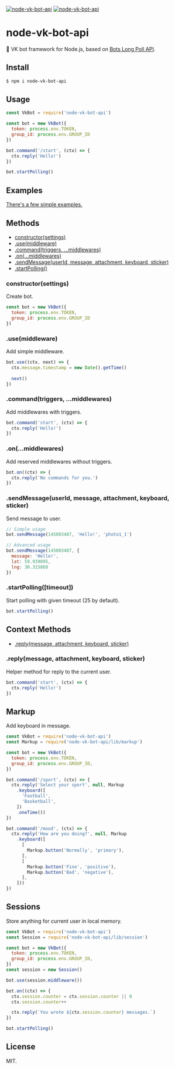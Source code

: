 [![node-vk-bot-api](https://img.shields.io/npm/v/node-vk-bot-api.svg?style=flat-square)](https://www.npmjs.com/package/node-vk-bot-api/)
[![node-vk-bot-api](https://img.shields.io/badge/code%20style-standard-brightgreen.svg?style=flat-square)](http://standardjs.com/)

# node-vk-bot-api

🤖 VK bot framework for Node.js, based on [Bots Long Poll API](https://vk.com/dev/bots_longpoll).

## Install

```sh
$ npm i node-vk-bot-api
```

## Usage

```javascript
const VkBot = require('node-vk-bot-api')

const bot = new VkBot({
  token: process.env.TOKEN,
  group_id: process.env.GROUP_ID
})

bot.command('/start', (ctx) => {
  ctx.reply('Hello!')
})

bot.startPolling()
```

## Examples

[There's a few simple examples.](/examples)

## Methods

* [constructor(settings)](#constructorsettings)
* [.use(middleware)](#usemiddleware)
* [.command(triggers, ...middlewares)](#commandtriggers-middlewares)
* [.on(...middlewares)](#onmiddlewares)
* [.sendMessage(userId, message, attachment, keyboard, sticker)](#sendmessageuserid-message-attachment-keyboard-sticker)
* [.startPolling()](#startpollingtimeout)

### constructor(settings)

Create bot.

```javascript
const bot = new VkBot({
  token: process.env.TOKEN,
  group_id: process.env.GROUP_ID
})
```

### .use(middleware)

Add simple middleware.

```javascript
bot.use((ctx, next) => {
  ctx.message.timestamp = new Date().getTime()
  
  next()
})
```

### .command(triggers, ...middlewares)

Add middlewares with triggers.

```javascript
bot.command('start', (ctx) => {
  ctx.reply('Hello!')
})
```

### .on(...middlewares)

Add reserved middlewares without triggers.

```javascript
bot.on((ctx) => {
  ctx.reply('No commands for you.')
})
```

### .sendMessage(userId, message, attachment, keyboard, sticker)

Send message to user.

```javascript
// Simple usage
bot.sendMessage(145003487, 'Hello!', 'photo1_1')

// Advanced usage
bot.sendMessage(145003487, {
  message: 'Hello!',
  lat: 59.939095,
  lng: 30.315868
})
```

### .startPolling([timeout])

Start polling with given timeout (25 by default).

```js
bot.startPolling()
```

## Context Methods

* [.reply(message, attachment, keyboard, sticker)](#replymessage-attachment-keyboard-sticker)

### .reply(message, attachment, keyboard, sticker)

Helper method for reply to the current user.

```javascript
bot.command('start', (ctx) => {
  ctx.reply('Hello!')
})
```

## Markup

Add keyboard in message.

```javascript
const VkBot = require('node-vk-bot-api')
const Markup = require('node-vk-bot-api/lib/markup')

const bot = new VkBot({
  token: process.env.TOKEN,
  group_id: process.env.GROUP_ID,
})

bot.command('/sport', (ctx) => {
  ctx.reply('Select your sport', null, Markup
    .keyboard([
      'Football',
      'Basketball',
    ])
    .oneTime())
})

bot.command('/mood', (ctx) => {
  ctx.reply('How are you doing?', null, Markup
    .keyboard([
      [
        Markup.button('Normally', 'primary'),
      ],
      [
        Markup.button('Fine', 'positive'),
        Markup.button('Bad', 'negative'),
      ],
    ]))
})
```

## Sessions

Store anything for current user in local memory.

```javascript
const VkBot = require('node-vk-bot-api')
const Session = require('node-vk-bot-api/lib/session')

const bot = new VkBot({
  token: process.env.TOKEN,
  group_id: process.env.GROUP_ID,
})
const session = new Session()

bot.use(session.middleware())

bot.on((ctx) => {
  ctx.session.counter = ctx.session.counter || 0
  ctx.session.counter++

  ctx.reply(`You wrote ${ctx.session.counter} messages.`)
})

bot.startPolling()
```

## License

MIT.
